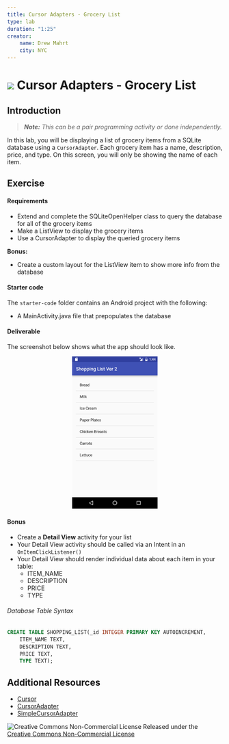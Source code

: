 ```yaml
---
title: Cursor Adapters - Grocery List
type: lab
duration: "1:25"
creator:
    name: Drew Mahrt
    city: NYC
---
```




# ![](https://ga-dash.s3.amazonaws.com/production/assets/logo-9f88ae6c9c3871690e33280fcf557f33.png) Cursor Adapters - Grocery List

## Introduction

> ***Note:*** _This can be a pair programming activity or done independently._

In this lab, you will be displaying a list of grocery items from a SQLite database using a `CursorAdapter`. Each grocery item has a name, description, price, and type. On this screen, you will only be showing the name of each item.

## Exercise

#### Requirements

- Extend and complete the SQLiteOpenHelper class to query the database for all of the grocery items
- Make a ListView to display the grocery items
- Use a CursorAdapter to display the queried grocery items

**Bonus:**
- Create a custom layout for the ListView item to show more info from the database

#### Starter code

The `starter-code` folder contains an Android project with the following:

- A MainActivity.java file that prepopulates the database

#### Deliverable

The screenshot below shows what the app should look like.

<p align="center">
  <img src="./screenshots/screen1.png" width="200">
</p>

#### Bonus

- Create a **Detail View** activity for your list
- Your Detail View activity should be called via an Intent in an `OnItemClickListener()`
- Your Detail View should render individual data about each item in your table:
    - ITEM_NAME
    - DESCRIPTION
    - PRICE
    - TYPE

###### Database Table Syntax

```sql
CREATE TABLE SHOPPING_LIST(_id INTEGER PRIMARY KEY AUTOINCREMENT, 
    ITEM_NAME TEXT, 
    DESCRIPTION TEXT, 
    PRICE TEXT, 
    TYPE TEXT);
```

## Additional Resources

- [Cursor](http://developer.android.com/reference/android/database/Cursor.html)
- [CursorAdapter](http://developer.android.com/reference/android/widget/CursorAdapter.html)
- [SimpleCursorAdapter](http://developer.android.com/reference/android/widget/SimpleCursorAdapter.html)


![Creative Commons Non-Commercial License](https://licensebuttons.net/l/by-nc/3.0/88x31.png) Released under the [Creative Commons Non-Commercial License](https://github.com/ga-adi/lab-boilerplate-repository/blob/master/LICENSE)
 
